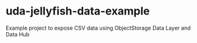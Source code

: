 # uda-jellyfish-data-example
Example project to expose CSV data using ObjectStorage Data Layer and Data Hub
